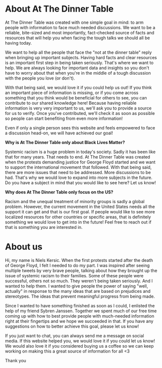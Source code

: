 # About At The Dinner Table

At The Dinner Table was created with one simple goal in mind: to arm people with information to face much needed discussions. We want to be a reliable, bite-sized and most importantly, fact-checked source of facts and resources that will help you when facing the tough talks we should all be having today. 

We want to help all the people that face the "not at the dinner table" reply when bringing up important subjects. Having hard facts and clear resources is an important first step in being taken seriously. That's where we want to help. We are always looking for important data and insights so you don't have to worry about that when you're in the middle of a tough discussion with the people you love (or don't). 

With that being said, we would love it if you could help us out! If you think an important piece of information is missing, or if you come across something that you think would be beneficial for others to see, you can contribute to our shared knowledge here! Because having reliable information is very very important to us, we'll ask you to provide a source for us to verify. Once you've contributed, we'll check it as soon as possible so people can start benefiting from even more information!

Even if only a single person sees this website and feels empowered to face a discussion head-on, we will have achieved our goal!



**Why is At The Dinner Table only about Black Lives Matter?**

Systemic racism is a huge problem in today's society. Sadly it has been like that for many years. That needs to end. At The Dinner Table was created when the protests demanding justice for George Floyd started and we want to support the international movement that followed. 
With that being said, there are more issues that need to be addressed. More discussions to be had. That's why we would love to expand into more subjects in the future. Do you have a subject in mind that you would like to see here? Let us know! 



**Why does At The Dinner Table only focus on the US?**

Racism and the unequal treatment of minority groups is sadly a global problem. However, the current movement in the United States needs all the support it can get and that is our first goal. If people would like to see more localized resources for other countries or specific areas, that is definitely something we would love to get into in the future! Feel free to reach out if that is something you are interested in.



# About us

Hi, my name is Niels Kersic. When the first protests started after the death of George Floyd, I felt I needed to do my part. I was inspired after seeing multiple tweets by very brave people, talking about how they brought up the issue of systemic racism to their families. Some of these people were successful, others not so much. They weren't being taken seriously. And I wanted to help them. I wanted to give people the power of saying "well, actually" in response to the many ideas that are based on prejudices and stereotypes. The ideas that prevent meaningful progress from being made.

Since I wanted to have something finished as soon as I could, I enlisted the help of my friend Sybren Janssen.
Together we spent much of our free time coming up with how to best provide people with much-needed information right at their fingertips and we hope we succeeded in that. If you have any suggestions on how to better achieve this goal, please let us know!

If you just want to chat, you can always send me a message on social media.
If this website helped you, we would love it if you could let us know!  We would also love it if you considered buying us a coffee so we can keep working on making this a great source of information for all <3



Thank you 
